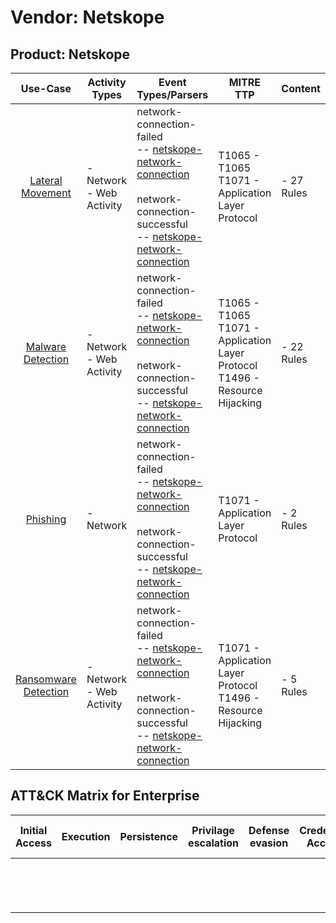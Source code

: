 Vendor: Netskope
================
Product: Netskope
-----------------
|                              Use-Case                               | Activity Types              | Event Types/Parsers                                                                                                                                                                                                                                              | MITRE TTP                                                                             | Content         |
|:-------------------------------------------------------------------:| --------------------------- | ---------------------------------------------------------------------------------------------------------------------------------------------------------------------------------------------------------------------------------------------------------------- | ------------------------------------------------------------------------------------- | --------------- |
|     [Lateral Movement](../UseCases/usecase_lateral_movement.md)     | - Network<br>- Web Activity |  network-connection-failed<br> -- [netskope-network-connection](../Parsers/parserContent_netskope-network-connection.md)<br><br> network-connection-successful<br> -- [netskope-network-connection](../Parsers/parserContent_netskope-network-connection.md)<br> | T1065 - T1065<br>T1071 - Application Layer Protocol<br>                               |  - 27 Rules<br> |
|    [Malware Detection](../UseCases/usecase_malware_detection.md)    | - Network<br>- Web Activity |  network-connection-failed<br> -- [netskope-network-connection](../Parsers/parserContent_netskope-network-connection.md)<br><br> network-connection-successful<br> -- [netskope-network-connection](../Parsers/parserContent_netskope-network-connection.md)<br> | T1065 - T1065<br>T1071 - Application Layer Protocol<br>T1496 - Resource Hijacking<br> |  - 22 Rules<br> |
|             [Phishing](../UseCases/usecase_phishing.md)             | - Network                   |  network-connection-failed<br> -- [netskope-network-connection](../Parsers/parserContent_netskope-network-connection.md)<br><br> network-connection-successful<br> -- [netskope-network-connection](../Parsers/parserContent_netskope-network-connection.md)<br> | T1071 - Application Layer Protocol<br>                                                |  - 2 Rules<br>  |
| [Ransomware Detection](../UseCases/usecase_ransomware_detection.md) | - Network<br>- Web Activity |  network-connection-failed<br> -- [netskope-network-connection](../Parsers/parserContent_netskope-network-connection.md)<br><br> network-connection-successful<br> -- [netskope-network-connection](../Parsers/parserContent_netskope-network-connection.md)<br> | T1071 - Application Layer Protocol<br>T1496 - Resource Hijacking<br>                  |  - 5 Rules<br>  |

ATT&CK Matrix for Enterprise
----------------------------
| Initial Access | Execution | Persistence | Privilage escalation | Defense evasion | Credential Access | Discovery | Lateral Movement | Collection | Command and Control                                                             | Exfiltration | Impact                                                                  |
| -------------- | --------- | ----------- | -------------------- | --------------- | ----------------- | --------- | ---------------- | ---------- | ------------------------------------------------------------------------------- | ------------ | ----------------------------------------------------------------------- |
|                |           |             |                      |                 |                   |           |                  |            | [Application Layer Protocol](https://attack.mitre.org/techniques/T1071)<br><br> |              | [Resource Hijacking](https://attack.mitre.org/techniques/T1496)<br><br> |